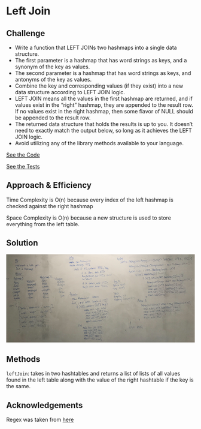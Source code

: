 # Left Join

## Challenge
- Write a function that LEFT JOINs two hashmaps into a single data structure.
- The first parameter is a hashmap that has word strings as keys, and a synonym of the key as values.
- The second parameter is a hashmap that has word strings as keys, and antonyms of the key as values.
- Combine the key and corresponding values (if they exist) into a new data structure according to LEFT JOIN logic.
- LEFT JOIN means all the values in the first hashmap are returned, and if values exist in the “right” hashmap, they are appended to the result row. If no values exist in the right hashmap, then some flavor of NULL should be appended to the result row.
- The returned data structure that holds the results is up to you. It doesn’t need to exactly match the output below, so long as it achieves the LEFT JOIN logic.
- Avoid utilizing any of the library methods available to your language.

[See the Code](src/main/java/hashtable/LeftJoin.java)

[See the Tests](src/test/java/hashtable/LeftJoinTest.java)

## Approach & Efficiency
Time Complexity is O(n) because every index of the left hashmap is checked against the right hashmap

Space Complexity is O(n) because a new structure is used to store everything from the left table.

## Solution
![left join picture](/assets/leftJoin.png)

## Methods
```leftJoin```: takes in two hashtables and returns a list of lists of all values found in the left table along with the value of the right hashtable if the key is the same.

## Acknowledgements
Regex was taken from [here](https://stackoverflow.com/questions/7384791/splitting-strings-through-regular-expressions-by-punctuation-and-whitespace-etc)
